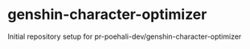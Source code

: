 # genshin-character-optimizer

Initial repository setup for pr-poehali-dev/genshin-character-optimizer